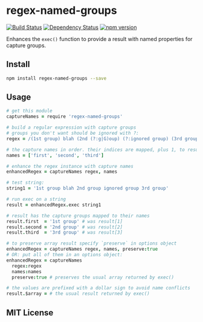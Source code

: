# regex-named-groups
[![Build Status](https://travis-ci.org/elidoran/node-regex-named-groups.svg?branch=master)](https://travis-ci.org/elidoran/node-regex-named-groups)
[![Dependency Status](https://gemnasium.com/elidoran/node-regex-named-groups.png)](https://gemnasium.com/elidoran/node-regex-named-groups)
[![npm version](https://badge.fury.io/js/regex-named-groups.svg)](http://badge.fury.io/js/regex-named-groups)

Enhances the `exec()` function to provide a result with named properties for capture groups.

## Install

```sh
npm install regex-named-groups --save
```

## Usage


```coffeescript
# get this module
captureNames = require 'regex-named-groups'

# build a regular expression with capture groups
# groups you don't want should be ignored with ?:
regex = /(1st group) blah (2nd (?:g|G)oup) (?:ignored group) (3rd group)/

# the capture names in order. their indices are mapped, plus 1, to result indices
names = ['first', 'second', 'third']

# enhance the regex instance with capture names
enhancedRegex = captureNames regex, names

# test string:
string1 = '1st group blah 2nd group ignored group 3rd group'

# run exec on a string
result = enhancedRegex.exec string1

# result has the capture groups mapped to their names
result.first  = '1st group' # was result[1]
result.second = '2nd group' # was result[2]
result.third  = '3rd group' # was result[3]

# to preserve array result specify `preserve` in options object
enhancedRegex = captureNames regex, names, preserve:true
# OR: put all of them in an options object:
enhancedRegex = captureNames
  regex:regex
  names:names
  preserve:true # preserves the usual array returned by exec()

# the values are prefixed with a dollar sign to avoid name conflicts
result.$array = # the usual result returned by exec()
```

## MIT License

